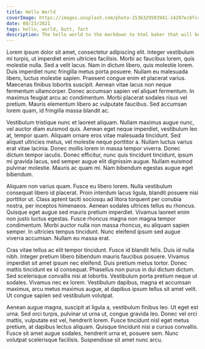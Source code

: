 ```yaml
---
title: Hello World
coverImage: https://images.unsplash.com/photo-1536329583941-14287ec6fc4e?ixid=MnwxMjA3fDF8MHxwaG90by1wYWdlfHx8fGVufDB8fHx8&ixlib=rb-1.2.1&auto=format&fit=crop&w=800&q=80
date: 08/23/2021
tags: hello, world, butt, fart
description: The hello world to the markdown to html baker that will be my blog app.
---
```

Lorem ipsum dolor sit amet, consectetur adipiscing elit. Integer vestibulum mi turpis, ut imperdiet enim ultricies facilisis. Morbi ac faucibus lorem, quis molestie nulla. Sed a velit lacus. Nam in dictum libero, quis molestie lorem. Duis imperdiet nunc fringilla metus porta posuere. Nullam eu malesuada libero, luctus molestie sapien. Praesent congue enim et placerat varius. Maecenas finibus lobortis suscipit. Aenean vitae lacus non neque fermentum ullamcorper. Donec accumsan sapien vel aliquet fermentum. In maximus feugiat arcu ac condimentum. Morbi placerat sodales risus vel pretium. Mauris elementum libero ac vulputate faucibus. Sed accumsan lorem quam, id fringilla massa blandit ac.

Vestibulum tristique nunc et laoreet aliquam. Nullam maximus augue nunc, vel auctor diam euismod quis. Aenean eget neque imperdiet, vestibulum leo at, tempor quam. Aliquam ornare eros vitae malesuada tincidunt. Sed aliquet ultricies metus, vel molestie neque porttitor a. Nullam luctus varius erat vitae lacinia. Donec mollis lorem in massa tempor viverra. Donec dictum tempor iaculis. Donec efficitur, nunc quis tincidunt tincidunt, ipsum mi gravida lacus, sed semper augue elit dignissim augue. Nullam euismod pulvinar molestie. Mauris ac quam mi. Nam bibendum egestas augue eget bibendum.

Aliquam non varius quam. Fusce eu libero lorem. Nulla vestibulum consequat libero id placerat. Proin interdum lacus ligula, blandit posuere nisi porttitor ut. Class aptent taciti sociosqu ad litora torquent per conubia nostra, per inceptos himenaeos. Aenean sodales ultrices tellus eu rhoncus. Quisque eget augue sed mauris pretium imperdiet. Vivamus laoreet enim non justo luctus egestas. Fusce rhoncus magna non magna tempor condimentum. Morbi auctor nulla non massa rhoncus, eu aliquam sapien semper. In ultricies tempus tincidunt. Nunc eleifend ipsum sed augue viverra accumsan. Nullam eu massa erat.

Cras vitae tellus ac elit tempor tincidunt. Fusce id blandit felis. Duis id nulla nibh. Integer pretium libero bibendum mauris faucibus posuere. Vivamus imperdiet sit amet ipsum nec eleifend. Duis pretium metus tortor. Donec mattis tincidunt ex id consequat. Phasellus non purus in dui dictum dictum. Sed scelerisque convallis nisi at lobortis. Vestibulum porta pretium neque ut sodales. Vivamus nec ex lorem. Vestibulum dapibus, magna et accumsan maximus, arcu metus maximus augue, at dapibus ipsum tellus sit amet velit. Ut congue sapien sed vestibulum volutpat.

Aenean augue magna, suscipit at ligula a, vestibulum finibus leo. Ut eget est urna. Sed orci turpis, pulvinar ut urna ut, congue gravida leo. Donec vel orci mattis, vulputate est vel, hendrerit lorem. Fusce tincidunt nisl eget metus pretium, at dapibus lectus aliquam. Quisque tincidunt nisi a cursus convallis. Fusce sit amet augue sodales, hendrerit urna et, posuere sem. Nunc volutpat scelerisque facilisis. Suspendisse sit amet nunc arcu.
